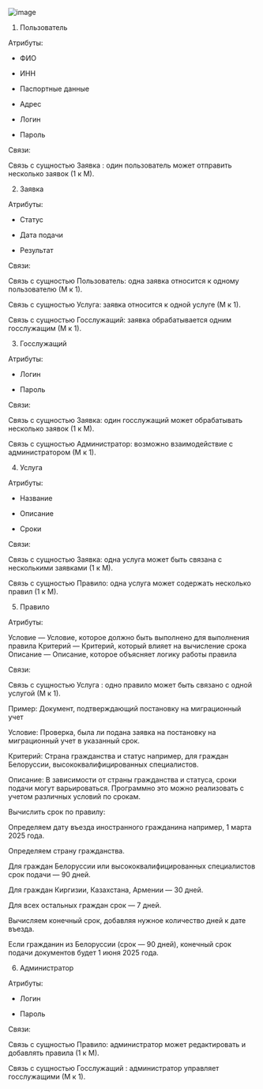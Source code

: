 ![image](https://github.com/user-attachments/assets/5d9c262c-f458-4043-ada1-68afbaec1329)

1. Пользователь
   
Атрибуты:

- ФИО
  
- ИНН
  
- Паспортные данные
  
- Адрес
  
- Логин
  
- Пароль

Связи:

Связь с сущностью Заявка : один пользователь может отправить несколько заявок (1 к М).


2. Заявка
   
Атрибуты:

- Статус
  
- Дата подачи
  
- Результат
  
Связи:

Связь с сущностью Пользователь: одна заявка относится к одному пользователю (М к 1).

Связь с сущностью Услуга: заявка относится к одной услуге (М к 1).

Связь с сущностью Госслужащий: заявка обрабатывается одним госслужащим (М к 1).


3. Госслужащий
   
Атрибуты:

- Логин
  
- Пароль 

Связи:

Связь с сущностью Заявка: один госслужащий может обрабатывать несколько заявок (1 к М).

Связь с сущностью Администратор: возможно взаимодействие с администратором (М к 1).


4. Услуга

Атрибуты:

- Название
   
- Описание
   
- Сроки
  
Связи:

Связь с сущностью Заявка: одна услуга может быть связана с несколькими заявками (1 к М).

Связь с сущностью Правило: одна услуга может содержать несколько правил (1 к М).


5. Правило
   
Атрибуты:

Условие — Условие, которое должно быть выполнено для выполнения правила
Критерий — Критерий, который влияет на вычисление срока
Описание — Описание, которое объясняет логику работы правила

Связи:

Связь с сущностью Услуга : одно правило может быть связано с одной услугой (М к 1).

Пример: Документ, подтверждающий постановку на миграционный учет

Условие: Проверка, была ли подана заявка на постановку на миграционный учет в указанный срок.

Критерий: Страна гражданства и статус например, для граждан Белоруссии, высококвалифицированных специалистов.

Описание: В зависимости от страны гражданства и статуса, сроки подачи могут варьироваться. Программно это можно реализовать с учетом 
различных условий по срокам.

Вычислить срок по правилу:

Определяем дату въезда иностранного гражданина например, 1 марта 2025 года.

Определяем страну гражданства.

Для граждан Белоруссии или высококвалифицированных специалистов срок подачи — 90 дней.

Для граждан Киргизии, Казахстана, Армении — 30 дней.

Для всех остальных граждан срок — 7 дней.

Вычисляем конечный срок, добавляя нужное количество дней к дате въезда.

Если гражданин из Белоруссии  (срок — 90 дней), конечный срок подачи документов будет 1 июня 2025 года.


6. Администратор
   
Атрибуты:

- Логин
  
- Пароль

Связи:

Связь с сущностью Правило: администратор может редактировать и добавлять правила (1 к М).

Связь с сущностью Госслужащий : администратор управляет госслужащими (М к 1).




